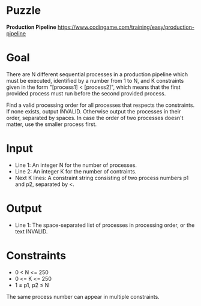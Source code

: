 # Puzzle
**Production Pipeline** https://www.codingame.com/training/easy/production-pipeline

# Goal
There are N different sequential processes in a production pipeline which must be executed, identified by a number from 1 to N, and K constraints given in the form "[process1] < [process2]", which means that the first provided process must run before the second provided process.

Find a valid processing order for all processes that respects the constraints. If none exists, output INVALID. Otherwise output the processes in their order, separated by spaces. In case the order of two processes doesn't matter, use the smaller process first.

# Input
* Line 1: An integer N for the number of processes.
* Line 2: An integer K for the number of contraints.
* Next K lines: A constraint string consisting of two process numbers p1 and p2, separated by <.

# Output
* Line 1: The space-separated list of processes in processing order, or the text INVALID.

# Constraints
* 0 < N <= 250
* 0 <= K <= 250
* 1 ≤ p1, p2 ≤ N

The same process number can appear in multiple constraints.
